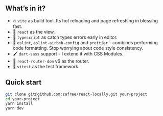 ## What’s in it?

- 🔥 `vite` as build tool. Its hot reloading and page refreshing in blessing fast.
- 👀 `react` as the view.
- 👮 `typescript` as catch types errors early in editor.
- 🧹 `eslint`, `eslint-airbnb-config` and `prettier` - combines performing code formatting. Stop worrying about code style consistency.
- 🖌️ `dart-sass` support - I extend it with CSS Modules.
- 🔀 `react-router-dom` v6 as the router.
- 🧪 `vitest` as the test framework.

## Quick start

```bash
git clone git@github.com:zafree/react-locally.git your-project
cd your-project
yarn install
yarn dev
```

